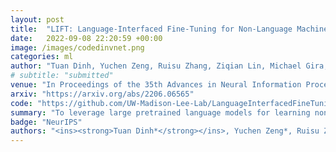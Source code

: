 ```yaml
---
layout: post
title:  "LIFT: Language-Interfaced Fine-Tuning for Non-Language Machine Learning Tasks"
date:   2022-09-08 22:20:59 +00:00
image: /images/codedinvnet.png
categories: ml
author: "Tuan Dinh, Yuchen Zeng, Ruisu Zhang, Ziqian Lin, Michael Gira, Shashank Rajput, Jy-yong Sohn, Dimitris Papailiopoulos, Kangwook Lee"
# subtitle: "submitted"
venue: "In Proceedings of the 35th Advances in Neural Information Processing Systems Conference"
arxiv: "https://arxiv.org/abs/2206.06565"
code: "https://github.com/UW-Madison-Lee-Lab/LanguageInterfacedFineTuning"
summary: "To leverage large pretrained language models for learning non-language tasks, e.g., tabular data classification, we propose the use of natural language interface to convert non-language data into the format of textual data used in language models. Our method, LIFT, is shown to work pretty well on a suite of classification and regression tasks, include image classification."
badge: "NeurIPS"
authors: "<ins><strong>Tuan Dinh*</strong></ins>, Yuchen Zeng*, Ruisu Zhang, Ziqian Lin, Michael Gira, Shashank Rajput, Jy-yong Sohn, Dimitris Papailiopoulos, Kangwook Lee"
---
```

<!-- [Presented Slides](){:target="_blank"} -->
